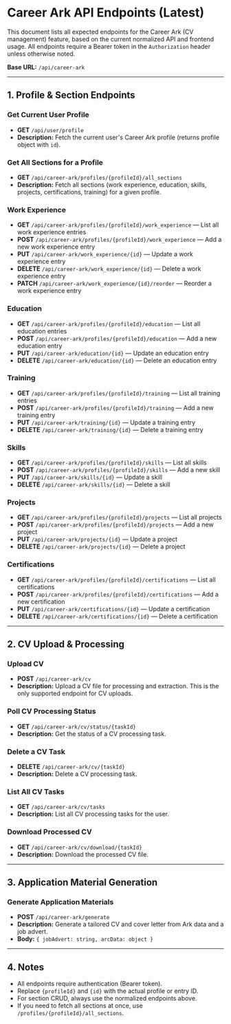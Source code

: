 # Career Ark API Endpoints (Latest)

This document lists all expected endpoints for the Career Ark (CV management) feature, based on the current normalized API and frontend usage. All endpoints require a Bearer token in the `Authorization` header unless otherwise noted.

**Base URL:** `/api/career-ark`

---

## 1. Profile & Section Endpoints

### Get Current User Profile
- **GET** `/api/user/profile`
- **Description:** Fetch the current user's Career Ark profile (returns profile object with `id`).

### Get All Sections for a Profile
- **GET** `/api/career-ark/profiles/{profileId}/all_sections`
- **Description:** Fetch all sections (work experience, education, skills, projects, certifications, training) for a given profile.

### Work Experience
- **GET** `/api/career-ark/profiles/{profileId}/work_experience` — List all work experience entries
- **POST** `/api/career-ark/profiles/{profileId}/work_experience` — Add a new work experience entry
- **PUT** `/api/career-ark/work_experience/{id}` — Update a work experience entry
- **DELETE** `/api/career-ark/work_experience/{id}` — Delete a work experience entry
- **PATCH** `/api/career-ark/work_experience/{id}/reorder` — Reorder a work experience entry

### Education
- **GET** `/api/career-ark/profiles/{profileId}/education` — List all education entries
- **POST** `/api/career-ark/profiles/{profileId}/education` — Add a new education entry
- **PUT** `/api/career-ark/education/{id}` — Update an education entry
- **DELETE** `/api/career-ark/education/{id}` — Delete an education entry

### Training
- **GET** `/api/career-ark/profiles/{profileId}/training` — List all training entries
- **POST** `/api/career-ark/profiles/{profileId}/training` — Add a new training entry
- **PUT** `/api/career-ark/training/{id}` — Update a training entry
- **DELETE** `/api/career-ark/training/{id}` — Delete a training entry

### Skills
- **GET** `/api/career-ark/profiles/{profileId}/skills` — List all skills
- **POST** `/api/career-ark/profiles/{profileId}/skills` — Add a new skill
- **PUT** `/api/career-ark/skills/{id}` — Update a skill
- **DELETE** `/api/career-ark/skills/{id}` — Delete a skill

### Projects
- **GET** `/api/career-ark/profiles/{profileId}/projects` — List all projects
- **POST** `/api/career-ark/profiles/{profileId}/projects` — Add a new project
- **PUT** `/api/career-ark/projects/{id}` — Update a project
- **DELETE** `/api/career-ark/projects/{id}` — Delete a project

### Certifications
- **GET** `/api/career-ark/profiles/{profileId}/certifications` — List all certifications
- **POST** `/api/career-ark/profiles/{profileId}/certifications` — Add a new certification
- **PUT** `/api/career-ark/certifications/{id}` — Update a certification
- **DELETE** `/api/career-ark/certifications/{id}` — Delete a certification

---

## 2. CV Upload & Processing

### Upload CV
- **POST** `/api/career-ark/cv`
- **Description:** Upload a CV file for processing and extraction. This is the only supported endpoint for CV uploads.

### Poll CV Processing Status
- **GET** `/api/career-ark/cv/status/{taskId}`
- **Description:** Get the status of a CV processing task.

### Delete a CV Task
- **DELETE** `/api/career-ark/cv/{taskId}`
- **Description:** Delete a CV processing task.

### List All CV Tasks
- **GET** `/api/career-ark/cv/tasks`
- **Description:** List all CV processing tasks for the user.

### Download Processed CV
- **GET** `/api/career-ark/cv/download/{taskId}`
- **Description:** Download the processed CV file.

---

## 3. Application Material Generation

### Generate Application Materials
- **POST** `/api/career-ark/generate`
- **Description:** Generate a tailored CV and cover letter from Ark data and a job advert.
- **Body:** `{ jobAdvert: string, arcData: object }`

---

## 4. Notes
- All endpoints require authentication (Bearer token).
- Replace `{profileId}` and `{id}` with the actual profile or entry ID.
- For section CRUD, always use the normalized endpoints above.
- If you need to fetch all sections at once, use `/profiles/{profileId}/all_sections`. 